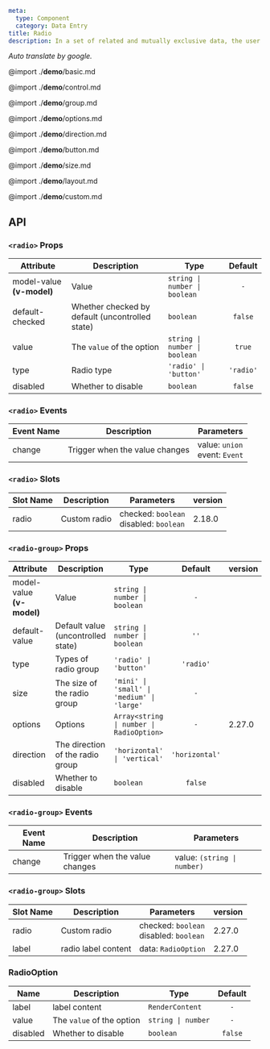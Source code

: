 ```yaml
meta:
  type: Component
  category: Data Entry
title: Radio
description: In a set of related and mutually exclusive data, the user can only select one option.
```

*Auto translate by google.*

@import ./__demo__/basic.md

@import ./__demo__/control.md

@import ./__demo__/group.md

@import ./__demo__/options.md

@import ./__demo__/direction.md

@import ./__demo__/button.md

@import ./__demo__/size.md

@import ./__demo__/layout.md

@import ./__demo__/custom.md

## API


### `<radio>` Props

|Attribute|Description|Type|Default|
|---|---|---|:---:|
|model-value **(v-model)**|Value|`string \| number \| boolean`|`-`|
|default-checked|Whether checked by default (uncontrolled state)|`boolean`|`false`|
|value|The `value` of the option|`string \| number \| boolean`|`true`|
|type|Radio type|`'radio' \| 'button'`|`'radio'`|
|disabled|Whether to disable|`boolean`|`false`|
### `<radio>` Events

|Event Name|Description|Parameters|
|---|---|---|
|change|Trigger when the value changes|value: `union`<br>event: `Event`|
### `<radio>` Slots

|Slot Name|Description|Parameters|version|
|---|---|---|:---|
|radio|Custom radio|checked: `boolean`<br>disabled: `boolean`|2.18.0|




### `<radio-group>` Props

|Attribute|Description|Type|Default|version|
|---|---|---|:---:|:---|
|model-value **(v-model)**|Value|`string \| number \| boolean`|`-`||
|default-value|Default value (uncontrolled state)|`string \| number \| boolean`|`''`||
|type|Types of radio group|`'radio' \| 'button'`|`'radio'`||
|size|The size of the radio group|`'mini' \| 'small' \| 'medium' \| 'large'`|`-`||
|options|Options|`Array<string \| number \| RadioOption>`|`-`|2.27.0|
|direction|The direction of the radio group|`'horizontal' \| 'vertical'`|`'horizontal'`||
|disabled|Whether to disable|`boolean`|`false`||
### `<radio-group>` Events

|Event Name|Description|Parameters|
|---|---|---|
|change|Trigger when the value changes|value: `(string \| number)`|
### `<radio-group>` Slots

|Slot Name|Description|Parameters|version|
|---|---|---|:---|
|radio|Custom radio|checked: `boolean`<br>disabled: `boolean`|2.27.0|
|label|radio label content|data: `RadioOption`|2.27.0|




### RadioOption

|Name|Description|Type|Default|
|---|---|---|:---:|
|label|label content|`RenderContent`|`-`|
|value|The `value` of the option|`string \| number`|`-`|
|disabled|Whether to disable|`boolean`|`false`|


